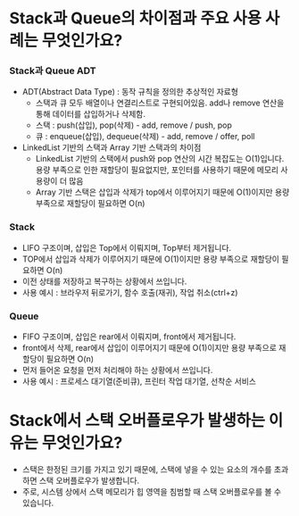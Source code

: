 # Stack과 Queue의 차이점과 주요 사용 사례는 무엇인가요?
### Stack과 Queue ADT
- ADT(Abstract Data Type) : 동작 규칙을 정의한 추상적인 자료형
  - 스택과 큐 모두 배열이나 연결리스트로 구현되어있음. add나 remove 연산을 통해 데이터를 삽입하거나 삭제함.
  - 스택 : push(삽입), pop(삭제) - add, remove / push, pop 
  - 큐 : enqueue(삽입), dequeue(삭제) - add, remove / offer, poll
- LinkedList 기반의 스택과 Array 기반 스택과의 차이점
  - LinkedList 기반의 스택에서 push와 pop 연산의 시간 복잡도는 O(1)입니다. 용량 부족으로 인한 재할당이 필요없지만, 포인터를 사용하기 때문에 메모리 사용량이 더 많음
  - Array 기반 스택은 삽입과 삭제가 top에서 이루어지기 때문에 O(1)이지만 용량 부족으로 재할당이 필요하면 O(n)
### Stack
- LIFO 구조이며, 삽입은 Top에서 이뤄지며, Top부터 제거됩니다.
- TOP에서 삽입과 삭제가 이루어지기 때문에 O(1)이지만 용량 부족으로 재할당이 필요하면 O(n)
- 이전 상태를 저장하고 복구하는 상황에서 쓰입니다.
- 사용 예시 : 브라우저 뒤로가기, 함수 호출(재귀), 작업 취소(ctrl+z)
### Queue
- FIFO 구조이며, 삽입은 rear에서 이뤄지며, front에서 제거됩니다.
- front에서 삭제, rear에서 삽입이 이루어지기 때문에 O(1)이지만 용량 부족으로 재할당이 필요하면 O(n)
- 먼저 들어온 요청을 먼저 처리해야 하는 상황에서 쓰입니다.
- 사용 예시 : 프로세스 대기열(준비큐), 프린터 작업 대기열, 선착순 서비스

# Stack에서 스택 오버플로우가 발생하는 이유는 무엇인가요?
- 스택은 한정된 크기를 가지고 있기 때문에, 스택에 넣을 수 있는 요소의 개수를 초과하면 스택 오버플로우가 발생합니다.
- 주로, 시스템 상에서 스택 메모리가 힙 영역을 침범할 때 스택 오버플로우를 볼 수 있습니다.
